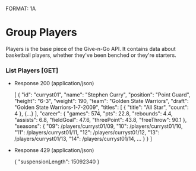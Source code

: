 FORMAT: 1A

# Group Players

Players is the base piece of the Give-n-Go API. It contains data about basketball players, whether they've been benched or they're starters.

### List Players [GET]

+ Response 200 (application/json)

  [
    {
      "id": "curryst01",
      "name": "Stephen Curry",
      "position": "Point Guard",
      "height": "6-3",
      "weight": 190,
      "team": "Golden State Warriors",
      "draft": "Golden State Warriors-1-7-2009",
      "titles": [
        {
          "title": "All Star",
          "count": 4
        }, {...}
      ],
      "career": {
        "games": 574,
        "pts": 22.8,
        "rebounds": 4.4,
        "assists": 6.8,
        "fieldGoal": 47.6,
        "threePoint": 43.8,
        "freeThrow": 90.1
      },
      "seasons": {
        "09": /players/curryst01/09,
        "10": /players/curryst01/10,
        "11": /players/curryst01/11,
        "12": /players/curryst01/12,
        "13": /players/curryst01/13,
        "14": /players/curryst01/14,
        ...
      }
    }
  ]

+ Response 429 (application/json)

  {
    "suspensionLength": 15092340
  }
